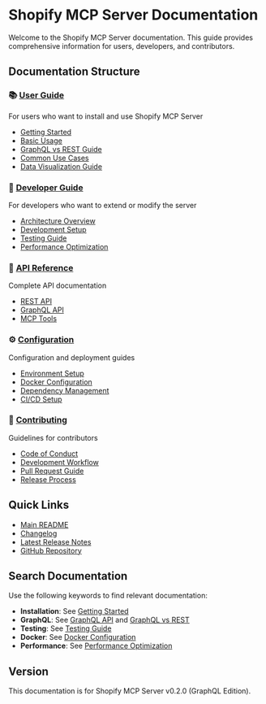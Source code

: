# Shopify MCP Server Documentation

Welcome to the Shopify MCP Server documentation. This guide provides comprehensive information for users, developers, and contributors.

## Documentation Structure

### 📚 [User Guide](user-guide/README.md)
For users who want to install and use Shopify MCP Server
- [Getting Started](user-guide/getting-started.md)
- [Basic Usage](user-guide/basic-usage.md)
- [GraphQL vs REST Guide](user-guide/graphql-vs-rest.md)
- [Common Use Cases](user-guide/use-cases.md)
- [Data Visualization Guide](user-guide/data-visualization-guide.md)

### 🔧 [Developer Guide](developer-guide/README.md)
For developers who want to extend or modify the server
- [Architecture Overview](developer-guide/architecture.md)
- [Development Setup](developer-guide/setup.md)
- [Testing Guide](developer-guide/testing.md)
- [Performance Optimization](developer-guide/performance.md)

### 📖 [API Reference](api-reference/README.md)
Complete API documentation
- [REST API](api-reference/rest-api.md)
- [GraphQL API](api-reference/graphql-api.md)
- [MCP Tools](api-reference/mcp-tools.md)

### ⚙️ [Configuration](configuration/README.md)
Configuration and deployment guides
- [Environment Setup](configuration/environment.md)
- [Docker Configuration](configuration/docker.md)
- [Dependency Management](configuration/dependencies.md)
- [CI/CD Setup](configuration/ci-cd.md)

### 🤝 [Contributing](contributing/README.md)
Guidelines for contributors
- [Code of Conduct](contributing/code-of-conduct.md)
- [Development Workflow](contributing/workflow.md)
- [Pull Request Guide](contributing/pull-requests.md)
- [Release Process](contributing/release-process.md)

## Quick Links

- [Main README](../README.md)
- [Changelog](../CHANGELOG.md)
- [Latest Release Notes](../RELEASE_NOTES_v0.2.0.md)
- [GitHub Repository](https://github.com/gentacupoftea/shopify-mcp-server)

## Search Documentation

Use the following keywords to find relevant documentation:
- **Installation**: See [Getting Started](user-guide/getting-started.md)
- **GraphQL**: See [GraphQL API](api-reference/graphql-api.md) and [GraphQL vs REST](user-guide/graphql-vs-rest.md)
- **Testing**: See [Testing Guide](developer-guide/testing.md)
- **Docker**: See [Docker Configuration](configuration/docker.md)
- **Performance**: See [Performance Optimization](developer-guide/performance.md)

## Version

This documentation is for Shopify MCP Server v0.2.0 (GraphQL Edition).